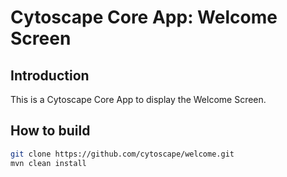 # Cytoscape Core App: Welcome Screen

## Introduction

This is a Cytoscape Core App to display the Welcome Screen.

## How to build

```bash
git clone https://github.com/cytoscape/welcome.git
mvn clean install
```
